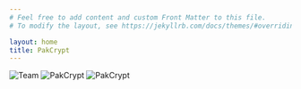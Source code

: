 ```yaml
---
# Feel free to add content and custom Front Matter to this file.
# To modify the layout, see https://jekyllrb.com/docs/themes/#overriding-theme-defaults

layout: home
title: PakCrypt 
---
```

![Team](.{{site.baseurl}}/assets/images/landing_pg.png)
![PakCrypt](.{{site.baseurl}}/assets/images/sublogo.png)
![PakCrypt](.{{site.baseurl}}/assets/images/logo.png)
